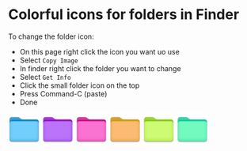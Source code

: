 # Colorful icons for folders in Finder

To change the folder icon: 
- On this page right click the icon you want uo use
- Select `Copy Image`
- In finder right click the folder you want to change
- Select `Get Info`
- Click the small folder icon on the top
- Press Command-C (paste)
- Done

<img src="0.png" width="64"> <img src="1.png" width="64"> <img src="2.png" width="64"> <img src="3.png" width="64"> <img src="4.png" width="64"> <img src="5.png" width="64">
